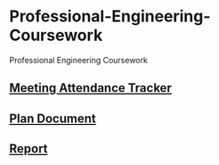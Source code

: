 # Professional-Engineering-Coursework
Professional Engineering Coursework

## [Meeting Attendance Tracker](https://docs.google.com/spreadsheets/d/1NAkugcr3ek_vwd7HyQm--RTDRGX0rNLopGgaFsVui4M/edit?usp=sharing "Attendance Tracker")

## [Plan Document](https://docs.google.com/document/d/1dG1bY9zMaWvVMWU6kalnjmRHff1fRhkYnF0y4JLto3w/edit# "Plan Document")

## [Report](https://www.overleaf.com/3944416254nwcnvnggqgfk "Report")
